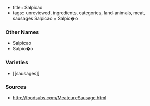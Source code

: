 - title:: Salpicao
- tags:: unreviewed, ingredients, categories, land-animals, meat, sausages
Salpicao = Salpic�o

### Other Names

* Salpicao
* Salpic�o

### Varieties

* [[sausages]]

### Sources
* http://foodsubs.com/MeatcureSausage.html
